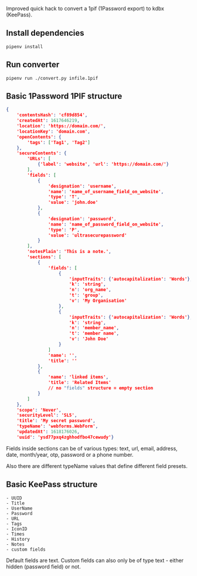 Improved quick hack to convert a 1pif (1Password export) to kdbx (KeePass).


Install dependencies
--------------------

    pipenv install


Run converter
-------------

    pipenv run ./convert.py infile.1pif


Basic 1Password 1PIF structure
------------------------------

```json
{
    'contentsHash': 'cf89d854',
    'createdAt': 1617646219,
    'location': 'https://domain.com/',
    'locationKey': 'domain.com',
    'openContents': {
        'tags': ['Tag1', 'Tag2']
    },
    'secureContents': {
        'URLs': [
            {'label': 'website', 'url': 'https://domain.com/'}
        ],
        'fields': [
            {
                'designation': 'username',
                'name': 'name_of_username_field_on_website',
                'type': 'T',
                'value': 'john.doe'
            },
            {
                'designation': 'password',
                'name': 'name_of_password_field_on_website',
                'type': 'P',
                'value': 'ultrasecurepassword'
            }
        ],
        'notesPlain': 'This is a note.',
        'sections': [
            {
                'fields': [
                    {
                        'inputTraits': {'autocapitalization': 'Words'},
                        'k': 'string',
                        'n': 'org_name',
                        't': 'group',
                        'v': 'My Organisation'
                    },
                    {
                        'inputTraits': {'autocapitalization': 'Words'},
                        'k': 'string',
                        'n': 'member_name',
                        't': 'member name',
                        'v': 'John Doe'
                    }
                ]
                'name': '',
                'title': ''
            },
            {
                'name': 'linked items',
                'title': 'Related Items'
                // no "fields" structure = empty section
            }
        ]
    },
    'scope': 'Never',
    'securityLevel': 'SL5',
    'title': 'My secret password',
    'typeName': 'webforms.WebForm',
    'updatedAt': 1618176026,
    'uuid': 'ysd77pxq4zghhodfbo47cewudy'}
 ```

Fields inside sections can be of various types: text, url, email, address, date, month/year, otp, password or a phone number.

Also there are different typeName values that define different field presets.


Basic KeePass structure
-----------------------

```
- UUID
- Title
- UserName
- Password
- URL
- Tags
- IconID
- Times
- History
- Notes
- custom fields
```

Default fields are text. Custom fields can also only be of type text - either hidden (password field) or not.
